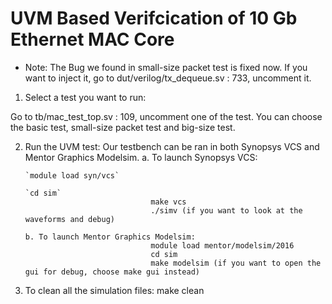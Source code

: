 # UVM Based Verifcication of 10 Gb Ethernet MAC Core

* Note: The Bug we found in small-size packet test is fixed now. If you want to inject it, go to dut/verilog/tx_dequeue.sv : 733, uncomment it.

1. Select a test you want to run:

Go to tb/mac_test_top.sv : 109, uncomment one of the test. You can choose the basic test, small-size packet test and big-size test.
   
2. Run the UVM test:
   Our testbench can be ran in both Synopsys VCS and Mentor Graphics Modelsim.
       a. To launch Synopsys VCS: 
       
       `module load syn/vcs`
       
       `cd sim`
                                   make vcs
                                   ./simv (if you want to look at the waveforms and debug)
       
       b. To launch Mentor Graphics Modelsim:
                                   module load mentor/modelsim/2016
                                   cd sim
                                   make modelsim (if you want to open the gui for debug, choose make gui instead)
                                   
3. To clean all the simulation files:
                                   make clean
